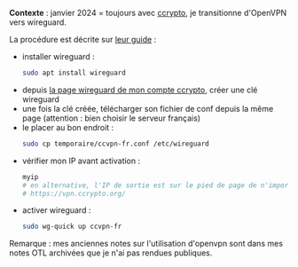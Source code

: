 **Contexte** : janvier 2024 = toujours avec [ccrypto](https://vpn.ccrypto.org/), je transitionne d'OpenVPN vers wireguard.

La procédure est décrite sur [leur guide](https://vpn.ccrypto.org/page/install-linux) :

- installer wireguard :
    ```sh
    sudo apt install wireguard
    ```
- depuis [la page wireguard de mon compte ccrypto](https://vpn.ccrypto.org/account/wireguard), créer une clé wireguard
- une fois la clé créée, télécharger son fichier de conf depuis la même page (attention : bien choisir le serveur français)
- le placer au bon endroit :
    ```sh
    sudo cp temporaire/ccvpn-fr.conf /etc/wireguard
    ```
- vérifier mon IP avant activation :
    ```sh
    myip
    # en alternative, l'IP de sortie est sur le pied de page de n'importe quelle page ccrypto :
    # https://vpn.ccrypto.org/
    ```
- activer wireguard :
    ```sh
    sudo wg-quick up ccvpn-fr
    ```

Remarque : mes anciennes notes sur l'utilisation d'openvpn sont dans mes notes OTL archivées que je n'ai pas rendues publiques.
